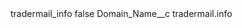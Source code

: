 <?xml version="1.0" encoding="UTF-8"?>
<CustomMetadata xmlns="http://soap.sforce.com/2006/04/metadata" xmlns:xsi="http://www.w3.org/2001/XMLSchema-instance" xmlns:xsd="http://www.w3.org/2001/XMLSchema">
    <label>tradermail_info</label>
    <protected>false</protected>
    <values>
        <field>Domain_Name__c</field>
        <value xsi:type="xsd:string">tradermail.info</value>
    </values>
</CustomMetadata>
